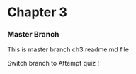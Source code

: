 # Chapter 3 
### Master Branch

This is master branch ch3 readme.md file

Switch branch to Attempt quiz !
